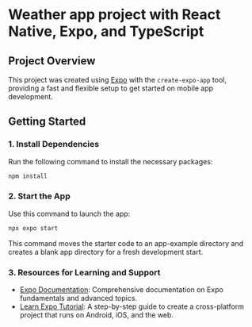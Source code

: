 # Weather app project with  React Native, Expo, and TypeScript

## Project Overview

This project was created using [Expo](https://expo.dev) with the `create-expo-app` tool, providing a fast and flexible setup to get started on mobile app development.

## Getting Started

### 1. Install Dependencies

Run the following command to install the necessary packages:

```bash
npm install
```
### 2. Start the App
Use this command to launch the app:
```bash
npx expo start

```
This command moves the starter code to an app-example directory and creates a blank app directory for a fresh development start.

### 3. Resources for Learning and Support

- [Expo Documentation](https://docs.expo.dev/): Comprehensive documentation on Expo fundamentals and advanced topics.
- [Learn Expo Tutorial](https://docs.expo.dev/tutorial/introduction/): A step-by-step guide to create a cross-platform project that runs on Android, iOS, and the web.


